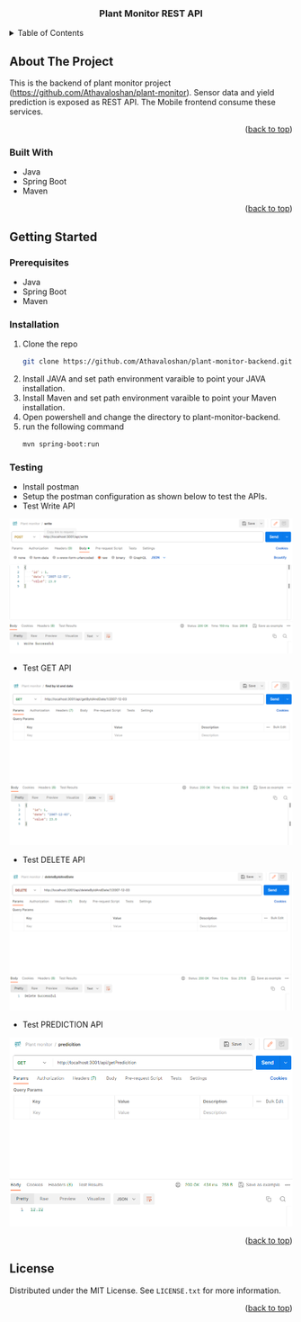 
<h3 align="center">Plant Monitor REST API</h3>



<!-- TABLE OF CONTENTS -->
<details>
  <summary>Table of Contents</summary>
  <ol>
    <li>
      <a href="#about-the-project">About The Project</a>
      <ul>
        <li><a href="#built-with">Built With</a></li>
      </ul>
    </li>
    <li>
      <a href="#getting-started">Getting Started</a>
      <ul>
        <li><a href="#prerequisites">Prerequisites</a></li>
        <li><a href="#installation">Installation</a></li>
      </ul>
    </li>
    <li><a href="#license">License</a></li>
  </ol>
</details>


<!-- ABOUT THE PROJECT -->
## About The Project

This is the backend of plant monitor project (https://github.com/Athavaloshan/plant-monitor). Sensor data and yield prediction is exposed as REST API. The Mobile frontend consume these services.
<p align="right">(<a href="#readme-top">back to top</a>)</p>



### Built With

* Java
* Spring Boot
* Maven

<p align="right">(<a href="#readme-top">back to top</a>)</p>


<!-- GETTING STARTED -->
## Getting Started


### Prerequisites
* Java
* Spring Boot
* Maven
  
### Installation

1. Clone the repo
   ```sh
   git clone https://github.com/Athavaloshan/plant-monitor-backend.git
   ```
2. Install JAVA and set path environment varaible to point your JAVA installation.
3. Install Maven and set path environment varaible to point your Maven installation.
4. Open powershell and change the directory to plant-monitor-backend.
5. run the following command
   ```sh
   mvn spring-boot:run
   ```
### Testing
* Install postman
* Setup the postman configuration as shown below to test the APIs.
* Test Write API
  
<img src="images/write.png" alt="Write" width="match_parent" height="match_parent">

* Test GET API
  
<img src="images/get.png" alt="Get" width="match_parent" height="match_parent">

* Test DELETE API
  
<img src="images/delete.png" alt="Delete" width="match_parent" height="match_parent">

* Test PREDICTION API
  
<img src="images/prediction.png" alt="Yield" width="match_parent" height="match_parent">

<p align="right">(<a href="#readme-top">back to top</a>)</p>

<!-- LICENSE -->
## License

Distributed under the MIT License. See `LICENSE.txt` for more information.

<p align="right">(<a href="#readme-top">back to top</a>)</p>


